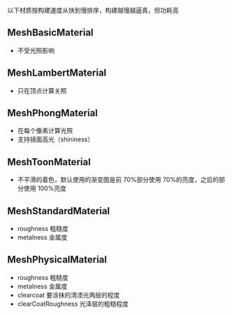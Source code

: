 以下材质按构建速度从快到慢排序，构建越慢越逼真，但功耗高

## MeshBasicMaterial

- 不受光照影响

## MeshLambertMaterial

- 只在顶点计算关照

## MeshPhongMaterial

- 在每个像素计算光照
- 支持镜面高光（shininess）

## MeshToonMaterial

- 不平滑的着色，默认使用的渐变图是前 70%部分使用 70%的亮度，之后的部分使用 100%亮度

## MeshStandardMaterial

- roughness 粗糙度
- metalness 金属度

## MeshPhysicalMaterial

- roughness 粗糙度
- metalness 金属度
- clearcoat 要涂抹的清漆光两层的程度
- clearCoatRoughness 光泽层的粗糙程度
